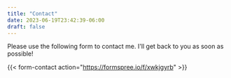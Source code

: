 ```yaml
---
title: "Contact"
date: 2023-06-19T23:42:39-06:00
draft: false
---
```


Please use the following form to contact me. I'll get back to you as soon as possible!

{{< form-contact action="https://formspree.io/f/xwkjgyrb" >}}
